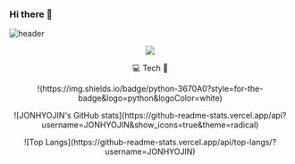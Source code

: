 ### Hi there 👋

![header](https://capsule-render.vercel.app/api?type=wave&color=79C83D&height=300&section=header&text=👋🏻JONHYOJIN&fontSize=70)

<p align="center"><a href="https://hits.seeyoufarm.com"><img src="https://hits.seeyoufarm.com/api/count/incr/badge.svg?url=https%3A%2F%2Fgithub.com%2FJONHYOJIN&count_bg=%2379C83D&title_bg=%23555555&icon=&icon_color=%23E7E7E7&title=Hits&edge_flat=true"/></a></p>

<p align="center">💻 Tech 🐣</p>

<p align="center">!(https://img.shields.io/badge/python-3670A0?style=for-the-badge&logo=python&logoColor=white)</p>


<p align="center">![JONHYOJIN's GitHub stats](https://github-readme-stats.vercel.app/api?username=JONHYOJIN&show_icons=true&theme=radical)</p>
<p align="center">![Top Langs](https://github-readme-stats.vercel.app/api/top-langs/?username=JONHYOJIN)</p>



